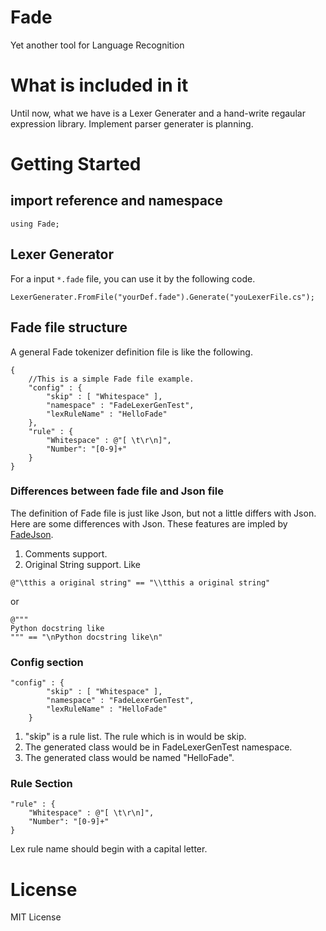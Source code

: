 # Fade
Yet another tool for Language Recognition

# What is included in it
Until now, what we have is a Lexer Generater and a hand-write regaular expression library.
Implement parser generater is planning.

# Getting Started
## import reference and namespace
```
using Fade;
```

## Lexer Generator
For a input `*.fade` file, you can use it by the following code.
```
LexerGenerater.FromFile("yourDef.fade").Generate("youLexerFile.cs");
```

## Fade file structure
A general Fade tokenizer definition file is like the following.
```
{
    //This is a simple Fade file example.
    "config" : {
        "skip" : [ "Whitespace" ],
        "namespace" : "FadeLexerGenTest",
        "lexRuleName" : "HelloFade"
    },
    "rule" : {
        "Whitespace" : @"[ \t\r\n]",
        "Number": "[0-9]+"
    }
}
```

### Differences between fade file and Json file
The definition of Fade file is just like Json, but not a little differs with Json.
Here are some differences with Json. These features are impled by [FadeJson](https://github.com/YangFan789/FadeJson).

1. Comments support.
2. Original String support. Like
```
@"\tthis a original string" == "\\tthis a original string"
```
or
```
@"""
Python docstring like
""" == "\nPython docstring like\n"
```

### Config section
```
"config" : {
        "skip" : [ "Whitespace" ],
        "namespace" : "FadeLexerGenTest",
        "lexRuleName" : "HelloFade"
    }
```
1. "skip" is a rule list. The rule which is in would be skip.
2. The generated class would be in FadeLexerGenTest namespace.
3. The generated class would be named "HelloFade".

### Rule Section
```
"rule" : {
    "Whitespace" : @"[ \t\r\n]",
    "Number": "[0-9]+"
}
```
Lex rule name should begin with a capital letter.

# License
MIT License